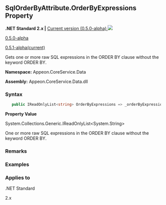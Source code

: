 ## **SqlOrderByAttribute.OrderByExpressions Property**

**.NET Standard 2.x |**  <a href="javascript:void(0)" class="dropdown">Current version (0.5.0-alpha) <img src="~/images/dropdown.png"/></a>

<div class="otherversions"  value="versdiv">

<a href="javascript:void(0)">0.5.0-alpha</a>

<a href="javascript:void(0)">0.5.1-alpha(current)</a>

</div>

Gets one or more raw SQL expressions in the ORDER BY clause without the keyword ORDER BY. 

 **Namespace:** Appeon.CoreService.Data

 **Assembly:** Appeon.CoreService.Data.dll

### **Syntax**

```c#
   public IReadOnlyList<string> OrderByExpressions => _orderByExpressions;
```

**Property Value**

System.Collections.Generic.IReadOnlyList<System.String>

One or more raw SQL expressions in the ORDER BY clause without the keyword ORDER BY.

### **Remarks**



### **Examples**



### **Applies to**

.NET Standard 

2.x